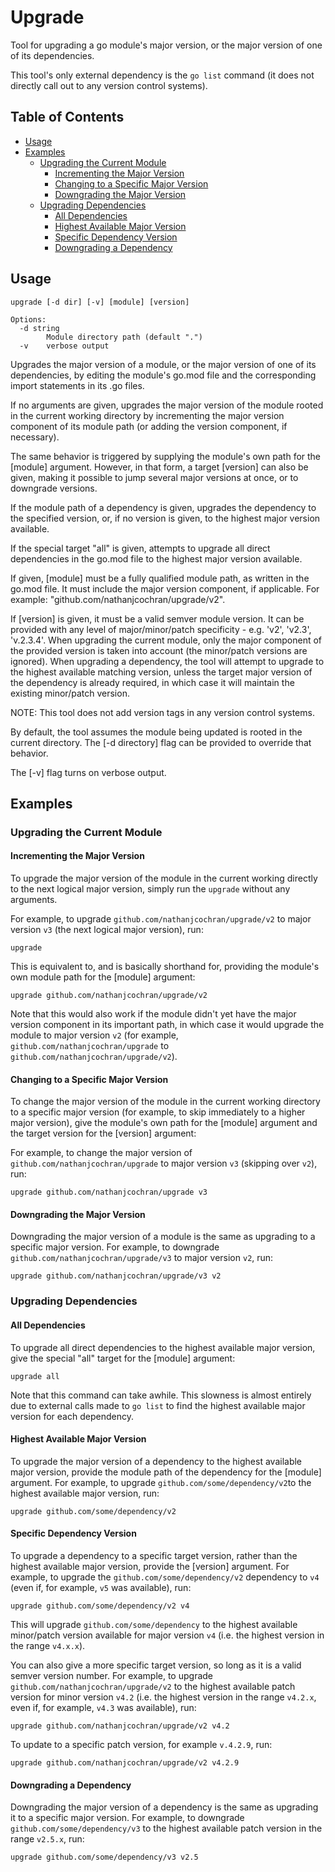 # Upgrade

Tool for upgrading a go module's major version, or the major version of one of
its dependencies.

This tool's only external dependency is the `go list` command (it does not
directly call out to any version control systems).

<!-- doctoc README.md --github --title '## Table of Contents' -->
<!-- START doctoc generated TOC please keep comment here to allow auto update -->
<!-- DON'T EDIT THIS SECTION, INSTEAD RE-RUN doctoc TO UPDATE -->
## Table of Contents

- [Usage](#usage)
- [Examples](#examples)
  - [Upgrading the Current Module](#upgrading-the-current-module)
    - [Incrementing the Major Version](#incrementing-the-major-version)
    - [Changing to a Specific Major Version](#changing-to-a-specific-major-version)
    - [Downgrading the Major Version](#downgrading-the-major-version)
  - [Upgrading Dependencies](#upgrading-dependencies)
    - [All Dependencies](#all-dependencies)
    - [Highest Available Major Version](#highest-available-major-version)
    - [Specific Dependency Version](#specific-dependency-version)
    - [Downgrading a Dependency](#downgrading-a-dependency)

<!-- END doctoc generated TOC please keep comment here to allow auto update -->


## Usage

```
upgrade [-d dir] [-v] [module] [version]

Options:
  -d string
    	Module directory path (default ".")
  -v	verbose output
```

Upgrades the major version of a module, or the major version of one of its
dependencies, by editing the module's go.mod file and the corresponding import
statements in its .go files.

If no arguments are given, upgrades the major version of the module rooted in
the current working directory by incrementing the major version component of
its module path (or adding the version component, if necessary).

The same behavior is triggered by supplying the module's own path for the
[module] argument. However, in that form, a target [version] can also be given,
making it possible to jump several major versions at once, or to downgrade
versions.

If the module path of a dependency is given, upgrades the dependency to the
specified version, or, if no version is given, to the highest major version
available.

If the special target "all" is given, attempts to upgrade all direct
dependencies in the go.mod file to the highest major version available.

If given, [module] must be a fully qualified module path, as written in the
go.mod file. It must include the major version component, if applicable. For
example: "github.com/nathanjcochran/upgrade/v2".

If [version] is given, it must be a valid semver module version. It can be
provided with any level of major/minor/patch specificity - e.g. 'v2', 'v2.3',
'v.2.3.4'. When upgrading the current module, only the major component of the
provided version is taken into account (the minor/patch versions are ignored).
When upgrading a dependency, the tool will attempt to upgrade to the highest
available matching version, unless the target major version of the dependency
is already required, in which case it will maintain the existing minor/patch
version.

NOTE: This tool does not add version tags in any version control systems.

By default, the tool assumes the module being updated is rooted in the current
directory. The [-d directory] flag can be provided to override that behavior.

The [-v] flag turns on verbose output.

## Examples

### Upgrading the Current Module

#### Incrementing the Major Version

To upgrade the major version of the module in the current working directly to
the next logical major version, simply run the `upgrade` without any arguments.

For example, to upgrade `github.com/nathanjcochran/upgrade/v2` to major
version `v3` (the next logical major version), run:

```
upgrade
```

This is equivalent to, and is basically shorthand for, providing the module's
own module path for the [module] argument:

```
upgrade github.com/nathanjcochran/upgrade/v2
```

Note that this would also work if the module didn't yet have the major version
component in its important path, in which case it would upgrade the module to
major version `v2` (for example, `github.com/nathanjcochran/upgrade` to
`github.com/nathanjcochran/upgrade/v2`).

#### Changing to a Specific Major Version

To change the major version of the module in the current working directory to a
specific major version (for example, to skip immediately to a higher major
version), give the module's own path for the [module] argument and the target
version for the [version] argument:

For example, to change the major version of `github.com/nathanjcochran/upgrade`
to major version `v3` (skipping over `v2`), run:

```
upgrade github.com/nathanjcochran/upgrade v3
```

#### Downgrading the Major Version

Downgrading the major version of a module is the same as upgrading to a specific
major version. For example, to downgrade `github.com/nathanjcochran/upgrade/v3`
to major version `v2`, run:

```
upgrade github.com/nathanjcochran/upgrade/v3 v2
```

### Upgrading Dependencies

#### All Dependencies

To upgrade all direct dependencies to the highest available major version, give
the special "all" target for the [module] argument:

```
upgrade all
```

Note that this command can take awhile. This slowness is almost entirely due to
external calls made to `go list` to find the highest available major version for
each dependency.

#### Highest Available Major Version

To upgrade the major version of a dependency to the highest available major
version, provide the module path of the dependency for the [module] argument.
For example, to upgrade `github.com/some/dependency/v2`to the highest available
major version, run:

```
upgrade github.com/some/dependency/v2
```

#### Specific Dependency Version

To upgrade a dependency to a specific target version, rather than the highest
available major version, provide the [version] argument. For example, to upgrade
the `github.com/some/dependency/v2` dependency to `v4` (even if, for example,
`v5` was available), run:

```
upgrade github.com/some/dependency/v2 v4
```

This will upgrade `github.com/some/dependency` to the highest available
minor/patch version available for major version `v4` (i.e. the highest version in
the range `v4.x.x`).

You can also give a more specific target version, so long as it is a valid
semver version number. For example, to upgrade
`github.com/nathanjcochran/upgrade/v2` to the highest available patch version
for minor version `v4.2` (i.e. the highest version in the range `v4.2.x`, even
if, for example, `v4.3` was available), run:

```
upgrade github.com/nathanjcochran/upgrade/v2 v4.2
```

To update to a specific patch version, for example `v.4.2.9`, run:

```
upgrade github.com/nathanjcochran/upgrade/v2 v4.2.9
```

#### Downgrading a Dependency

Downgrading the major version of a dependency is the same as upgrading it to a
specific major version. For example, to downgrade
`github.com/some/dependency/v3` to the highest available patch version in the
range `v2.5.x`, run:

```
upgrade github.com/some/dependency/v3 v2.5
```
